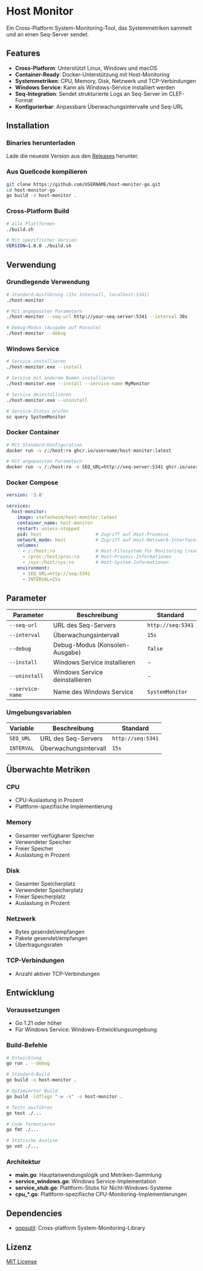 # Host Monitor

Ein Cross-Platform System-Monitoring-Tool, das Systemmetriken sammelt und an einen Seq-Server sendet.

## Features

- **Cross-Platform**: Unterstützt Linux, Windows und macOS
- **Container-Ready**: Docker-Unterstützung mit Host-Monitoring
- **Systemmetriken**: CPU, Memory, Disk, Netzwerk und TCP-Verbindungen
- **Windows Service**: Kann als Windows-Service installiert werden
- **Seq-Integration**: Sendet strukturierte Logs an Seq-Server im CLEF-Format
- **Konfigurierbar**: Anpassbare Überwachungsintervalle und Seq-URL

## Installation

### Binaries herunterladen

Lade die neueste Version aus den [Releases](../../releases) herunter.

### Aus Quellcode kompilieren

```bash
git clone https://github.com/USERNAME/host-monitor-go.git
cd host-monitor-go
go build -o host-monitor .
```

### Cross-Platform Build

```bash
# Alle Plattformen
./build.sh

# Mit spezifischer Version
VERSION=1.0.0 ./build.sh
```

## Verwendung

### Grundlegende Verwendung

```bash
# Standard-Ausführung (15s Intervall, localhost:5341)
./host-monitor

# Mit angepassten Parametern
./host-monitor --seq-url http://your-seq-server:5341 --interval 30s

# Debug-Modus (Ausgabe auf Konsole)
./host-monitor --debug
```

### Windows Service

```bash
# Service installieren
./host-monitor.exe --install

# Service mit anderem Namen installieren
./host-monitor.exe --install --service-name MyMonitor

# Service deinstallieren
./host-monitor.exe --uninstall

# Service-Status prüfen
sc query SystemMonitor
```

### Docker Container

```bash
# Mit Standard-Konfiguration
docker run -v /:/host:ro ghcr.io/username/host-monitor:latest

# Mit angepassten Parametern
docker run -v /:/host:ro -e SEQ_URL=http://seq-server:5341 ghcr.io/username/host-monitor:latest
```

### Docker Compose

```yaml
version: '3.8'

services:
  host-monitor:
    image: stefanheim/host-monitor:latest
    container_name: host-monitor
    restart: unless-stopped
    pid: host                    # Zugriff auf Host-Prozesse
    network_mode: host           # Zugriff auf Host-Netzwerk-Interfaces
    volumes:
      - /:/host:ro               # Host-Filesystem für Monitoring (read-only)
      - /proc:/host/proc:ro      # Host-Prozess-Informationen
      - /sys:/host/sys:ro        # Host-System-Informationen
    environment:
      - SEQ_URL=http://seq:5341
      - INTERVAL=15s
```

## Parameter

| Parameter | Beschreibung | Standard |
|-----------|--------------|----------|
| `--seq-url` | URL des Seq-Servers | `http://seq:5341` |
| `--interval` | Überwachungsintervall | `15s` |
| `--debug` | Debug-Modus (Konsolen-Ausgabe) | `false` |
| `--install` | Windows Service installieren | - |
| `--uninstall` | Windows Service deinstallieren | - |
| `--service-name` | Name des Windows Service | `SystemMonitor` |

### Umgebungsvariablen

| Variable | Beschreibung | Standard |
|----------|--------------|----------|
| `SEQ_URL` | URL des Seq-Servers | `http://seq:5341` |
| `INTERVAL` | Überwachungsintervall | `15s` |

## Überwachte Metriken

### CPU
- CPU-Auslastung in Prozent
- Plattform-spezifische Implementierung

### Memory
- Gesamter verfügbarer Speicher
- Verwendeter Speicher
- Freier Speicher
- Auslastung in Prozent

### Disk
- Gesamter Speicherplatz
- Verwendeter Speicherplatz
- Freier Speicherplatz
- Auslastung in Prozent

### Netzwerk
- Bytes gesendet/empfangen
- Pakete gesendet/empfangen
- Übertragungsraten

### TCP-Verbindungen
- Anzahl aktiver TCP-Verbindungen

## Entwicklung

### Voraussetzungen

- Go 1.21 oder höher
- Für Windows Service: Windows-Entwicklungsumgebung

### Build-Befehle

```bash
# Entwicklung
go run . --debug

# Standard-Build
go build -o host-monitor .

# Optimierter Build
go build -ldflags "-w -s" -o host-monitor .

# Tests ausführen
go test ./...

# Code formatieren
go fmt ./...

# Statische Analyse
go vet ./...
```

### Architektur

- **main.go**: Hauptanwendungslogik und Metriken-Sammlung
- **service_windows.go**: Windows Service-Implementation
- **service_stub.go**: Plattform-Stubs für Nicht-Windows-Systeme
- **cpu_*.go**: Plattform-spezifische CPU-Monitoring-Implementierungen

## Dependencies

- [gopsutil](https://github.com/shirou/gopsutil): Cross-platform System-Monitoring-Library

## Lizenz

[MIT License](LICENSE)